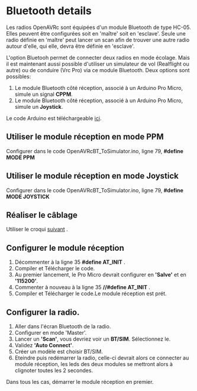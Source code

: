 # Bluetooth details
Les radios OpenAVRc sont équipées d'un module Bluetooth de type HC-05.
Elles peuvent être configurées soit en 'maître' soit en 'esclave'.
Seule une radio définie en 'maître' peut lancer un scan afin de trouver une autre radio autour d'elle, qui elle, devra être définie en 'esclave'.

L'option Bluetooh permet de connecter deux radios en mode écolage.
Mais il est maintenant aussi possible d'utiliser un simulateur de vol (Realflight ou autre) ou de conduire (Vrc Pro) via ce module Bluetooth.
Deux options sont possibles:
1. Le module Bluetooth côté réception, associé à un Arduino Pro Micro, simule un signal **CPPM**.
2. Le module Bluetooth côté réception, associé à un Arduino Pro Micro, simule un **Joystick**.
 
 Le code Arduino est téléchargeable [ici](https://github.com/Ingwie/OpenAVRc_Dev/blob/V3/PCB/Bluetooth/OpenAVRcBT_ToSimulator/OpenAVRcBT_ToSimulator.ino).

## Utiliser le module réception en mode PPM
 Configurer dans le code OpenAVRcBT_ToSimulator.ino, ligne 79,  **#define MODE PPM**

## Utiliser le module réception en mode Joystick
 Configurer dans le code OpenAVRcBT_ToSimulator.ino, ligne 79,  **#define MODE JOYSTICK**
 
## Réaliser le câblage 
Utiliser le croqui [suivant](https://github.com/Ingwie/OpenAVRc_Dev/blob/V3/PCB/Bluetooth/OpenAVRcBT_ToSimulator/BTSIM.jpg) .

## Configurer le module réception
1. Décommenter à la ligne 35 **#define AT_INIT** .
2. Compiler et Télécharger le code.
3. Au premier lancement, le Pro Micro devrait configurer en **'Salve'** et en **'115200'**.
4. Commenter à nouveau à la ligne 35  **//#define AT_INIT** .
5. Compiler et Télécharger le code.Le module réception est prét.

## Configurer la radio.
1. Aller dans l'écran Bluetooth de la radio.
2. Configurer en mode 'Master'.
3. Lancer un **'Scan'**, vous devriez voir un **BT/SIM**. Sélectionnez le.
4. Validez **'Auto Connect'**.
5. Créer un modèle est choisir BT/SIM.
6. Eteindre puis redémarrer la radio, celle-ci devrait alors ce connecter au module réception, les leds des deux modules se mettront alors à clignoter toutes les 2 secondes.

Dans tous les cas, démarrer le module réception en premier.


